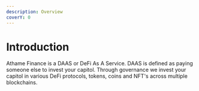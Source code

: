 ```yaml
---
description: Overview
coverY: 0
---
```


# Introduction

Athame Finance is a DAAS or DeFi As A Service.  DAAS is defined as paying someone else to invest your capitol.  Through governance we invest your capitol in various DeFi protocols, tokens, coins and NFT's across multiple blockchains.
